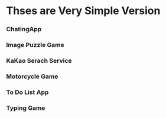 # Thses are Very Simple Version
### ChatingApp
### Image Puzzle Game
### KaKao Serach Service
### Motorcycle Game
### To Do List App
### Typing Game
